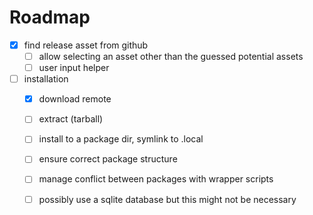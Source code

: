 # Roadmap

- [x] find release asset from github
    - [ ] allow selecting an asset other than the guessed potential assets
    - [ ] user input helper
- [ ] installation
    - [x] download remote
    - [ ] extract (tarball)
    - [ ] install to a package dir, symlink to .local
    - [ ] ensure correct package structure
    - [ ] manage conflict between packages with wrapper scripts
    - [ ] possibly use a sqlite database but this might not be necessary

